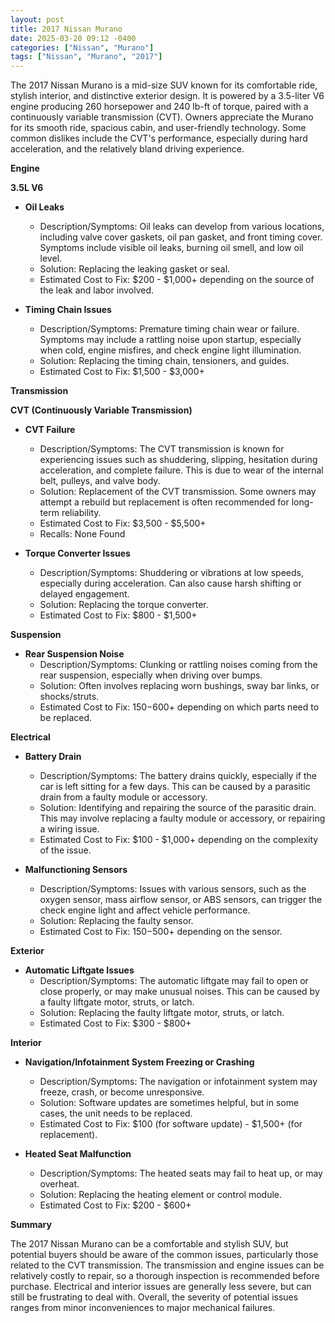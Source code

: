 ```yaml
---
layout: post
title: 2017 Nissan Murano
date: 2025-03-20 09:12 -0400
categories: ["Nissan", "Murano"]
tags: ["Nissan", "Murano", "2017"]
---
```

The 2017 Nissan Murano is a mid-size SUV known for its comfortable ride, stylish interior, and distinctive exterior design. It is powered by a 3.5-liter V6 engine producing 260 horsepower and 240 lb-ft of torque, paired with a continuously variable transmission (CVT). Owners appreciate the Murano for its smooth ride, spacious cabin, and user-friendly technology. Some common dislikes include the CVT's performance, especially during hard acceleration, and the relatively bland driving experience.

**Engine**

**3.5L V6**

*   **Oil Leaks**
    *   Description/Symptoms: Oil leaks can develop from various locations, including valve cover gaskets, oil pan gasket, and front timing cover. Symptoms include visible oil leaks, burning oil smell, and low oil level.
    *   Solution: Replacing the leaking gasket or seal.
    *   Estimated Cost to Fix: $200 - $1,000+ depending on the source of the leak and labor involved.

*   **Timing Chain Issues**
    *   Description/Symptoms: Premature timing chain wear or failure. Symptoms may include a rattling noise upon startup, especially when cold, engine misfires, and check engine light illumination.
    *   Solution: Replacing the timing chain, tensioners, and guides.
    *   Estimated Cost to Fix: $1,500 - $3,000+

**Transmission**

**CVT (Continuously Variable Transmission)**

*   **CVT Failure**
    *   Description/Symptoms: The CVT transmission is known for experiencing issues such as shuddering, slipping, hesitation during acceleration, and complete failure. This is due to wear of the internal belt, pulleys, and valve body.
    *   Solution: Replacement of the CVT transmission. Some owners may attempt a rebuild but replacement is often recommended for long-term reliability.
    *   Estimated Cost to Fix: $3,500 - $5,500+
    *   Recalls: None Found

*   **Torque Converter Issues**
    *   Description/Symptoms: Shuddering or vibrations at low speeds, especially during acceleration. Can also cause harsh shifting or delayed engagement.
    *   Solution: Replacing the torque converter.
    *   Estimated Cost to Fix: $800 - $1,500+

**Suspension**

*   **Rear Suspension Noise**
    * Description/Symptoms: Clunking or rattling noises coming from the rear suspension, especially when driving over bumps.
    * Solution: Often involves replacing worn bushings, sway bar links, or shocks/struts.
    * Estimated Cost to Fix: $150-$600+ depending on which parts need to be replaced.

**Electrical**

*   **Battery Drain**
    *   Description/Symptoms: The battery drains quickly, especially if the car is left sitting for a few days. This can be caused by a parasitic drain from a faulty module or accessory.
    *   Solution: Identifying and repairing the source of the parasitic drain. This may involve replacing a faulty module or accessory, or repairing a wiring issue.
    *   Estimated Cost to Fix: $100 - $1,000+ depending on the complexity of the issue.

*   **Malfunctioning Sensors**
    * Description/Symptoms: Issues with various sensors, such as the oxygen sensor, mass airflow sensor, or ABS sensors, can trigger the check engine light and affect vehicle performance.
    * Solution: Replacing the faulty sensor.
    * Estimated Cost to Fix: $150-$500+ depending on the sensor.

**Exterior**

*   **Automatic Liftgate Issues**
    *   Description/Symptoms: The automatic liftgate may fail to open or close properly, or may make unusual noises. This can be caused by a faulty liftgate motor, struts, or latch.
    *   Solution: Replacing the faulty liftgate motor, struts, or latch.
    *   Estimated Cost to Fix: $300 - $800+

**Interior**

*   **Navigation/Infotainment System Freezing or Crashing**
    *   Description/Symptoms: The navigation or infotainment system may freeze, crash, or become unresponsive.
    *   Solution: Software updates are sometimes helpful, but in some cases, the unit needs to be replaced.
    *   Estimated Cost to Fix: $100 (for software update) - $1,500+ (for replacement).

*   **Heated Seat Malfunction**
    *   Description/Symptoms: The heated seats may fail to heat up, or may overheat.
    *   Solution: Replacing the heating element or control module.
    *   Estimated Cost to Fix: $200 - $600+

**Summary**

The 2017 Nissan Murano can be a comfortable and stylish SUV, but potential buyers should be aware of the common issues, particularly those related to the CVT transmission. The transmission and engine issues can be relatively costly to repair, so a thorough inspection is recommended before purchase. Electrical and interior issues are generally less severe, but can still be frustrating to deal with. Overall, the severity of potential issues ranges from minor inconveniences to major mechanical failures.

